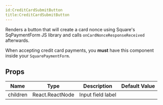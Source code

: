 ```yaml
---
id:CreditCardSubmitButton
title:CreditCardSubmitButton
---
```

Renders a button that will create a card nonce using Square's SqPaymentForm JS library and calls
`onCardNonceResponseReceived` afterwards.

When accepting credit card payments, you **must** have this component inside your `SquarePaymentForm`.
## Props
|Name|Type|Description|Default Value|
|---|---|---|---|
|children|React.ReactNode|Input field label||
